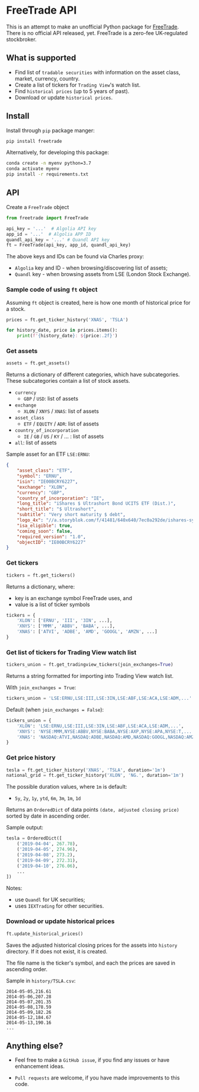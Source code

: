 # FreeTrade API
This is an attempt to make an unofficial Python package for [FreeTrade](https://freetrade.io).
There is no official API released, yet. FreeTrade is a zero-fee UK-regulated stockbroker.

## What is supported
* Find list of `tradable securities` with information on the asset class, market, currency, country.
* Create a list of tickers for `Trading View`'s watch list. 
* Find `historical prices` (up to 5 years of past).
* Download or update `historical prices`.

## Install
Install through `pip` package manger:
```bash
pip install freetrade
```

Alternatively, for developing this package:
```bash
conda create -n myenv python=3.7
conda activate myenv
pip install -r requirements.txt
```
## API
Create a `FreeTrade` object
```python
from freetrade import FreeTrade

api_key = '...'  # Algolia API key
app_id = '...'  # Algolia APP ID
quandl_api_key = '...' # Quandl API key
ft = FreeTrade(api_key, app_id, quandl_api_key)
```

The above keys and IDs can be found via Charles proxy:
* `Algolia` key and ID - when browsing/discovering list of assets;
* `Quandl` key - when browsing assets from LSE (London Stock Exchange).

### Sample code of using `ft` object
Assuming `ft` object is created, here is how one month of historical price for a stock.
```python
prices = ft.get_ticker_history('XNAS', 'TSLA')

for history_date, price in prices.items():
    print(f'{history_date}: ${price:.2f}')
```

### Get assets
```python
assets = ft.get_assets()
```

Returns a dictionary of different categories, which have subcategories.
These subcategories contain a list of stock assets.
* `currency`
  * `GBP` / `USD`: list of assets
* `exchange`
  * `XLON` / `XNYS` / `XNAS`: list of assets
* `asset_class`
  * `ETF` / `EQUITY` / `ADR`: list of assets
* `country_of_incorporation`
  * `IE` / `GB` / `US` / `KY` / ... : list of assets
* `all`: list of assets

Sample asset for an ETF `LSE:ERNU`:
```json
{
    "asset_class": "ETF",
    "symbol": "ERNU",
    "isin": "IE00BCRY6227",
    "exchange": "XLON",
    "currency": "GBP",
    "country_of_incorporation": "IE",
    "long_title": "iShares $ Ultrashort Bond UCITS ETF (Dist.)",
    "short_title": "$ Ultrashort",
    "subtitle": "Very short maturity $ debt",
    "logo_4x": "//a.storyblok.com/f/41481/640x640/7ec0a292de/ishares-symbol-4x.png",
    "isa_eligible": true,
    "coming_soon": false,
    "required_version": "1.0",
    "objectID": "IE00BCRY6227"
}
```


### Get tickers
```python
tickers = ft.get_tickers()
```

Returns a dictionary, where:
* key is an exchange symbol FreeTrade uses, and
* value is a list of ticker symbols 
```python
tickers = {
    'XLON': ['ERNU', 'III', '3IN', ...],
    'XNYS': ['MMM', 'ABBV', 'BABA', ...],
    'XNAS': ['ATVI', 'ADBE', 'AMD', 'GOOGL', 'AMZN', ...]
}
```

### Get list of tickers for Trading View watch list
```python
tickers_union = ft.get_tradingview_tickers(join_exchanges=True)
```

Returns a string formatted for importing into Trading View watch list.

With `join_exchanges = True`:
```python
tickers_union = 'LSE:ERNU,LSE:III,LSE:3IN,LSE:ABF,LSE:ACA,LSE:ADM,...'
```

Default (when `join_exchanges = False`):
```python
tickers_union = {
    'XLON': 'LSE:ERNU,LSE:III,LSE:3IN,LSE:ABF,LSE:ACA,LSE:ADM,...',
    'XNYS': 'NYSE:MMM,NYSE:ABBV,NYSE:BABA,NYSE:AXP,NYSE:APA,NYSE:T,...',
    'XNAS': 'NASDAQ:ATVI,NASDAQ:ADBE,NASDAQ:AMD,NASDAQ:GOOGL,NASDAQ:AMZN,...'
}
```

### Get price history
```python
tesla = ft.get_ticker_history('XNAS', 'TSLA', duration='1m')
national_grid = ft.get_ticker_history('XLON', 'NG.', duration='1m')
```

The possible duration values, where `1m` is default: 
* `5y`, `2y`, `1y`, `ytd`, `6m`, `3m`, `1m`, `1d`

Returns an `OrderedDict` of data points `(date, adjusted closing price)` sorted by date in ascending order.

Sample output:
```python
tesla = OrderedDict([
    ('2019-04-04', 267.78),
    ('2019-04-05', 274.96),
    ('2019-04-08', 273.2),
    ('2019-04-09', 272.31),
    ('2019-04-10', 276.06),
    ...
])
``` 

Notes:
* use `Quandl` for UK securities;
* uses `IEXTrading` for other securities.

### Download or update historical prices
```python
ft.update_historical_prices()
```

Saves the adjusted historical closing prices for the assets into `history` directory. If it does not exist, it is created.

The file name is the ticker's symbol, and each the prices are saved in ascending order.

Sample in `history/TSLA.csv`:
```csv
2014-05-05,216.61
2014-05-06,207.28
2014-05-07,201.35
2014-05-08,178.59
2014-05-09,182.26
2014-05-12,184.67
2014-05-13,190.16
...
```

## Anything else?
* Feel free to make a `GitHub issue`, if you find any issues or have enhancement ideas.

* `Pull requests` are welcome, if you have made improvements to this code.
 